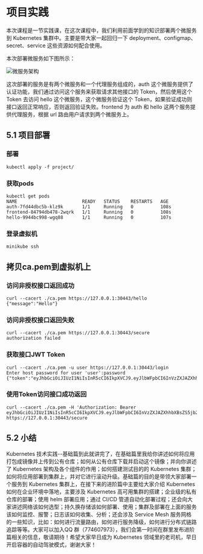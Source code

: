 # 项目实践

本次课程是一节实践课，在这次课程中，我们利用前面学到的知识部署两个微服务到 Kubernetes 集群中。主要是带大家一起回归一下 deployment、configmap、secret、service 这些资源如何配合使用。

本次部署微服务如下图所示：

![微服务架构](https://github.com/findsec-cn/k100/raw/master/docs/micoservice.jpg)

这次部署的服务是有两个微服务和一个代理服务组成的，auth 这个微服务提供了认证功能，我们通过访问这个服务来获取请求其他接口的 Token，然后使用这个 Token 去访问 hello 这个微服务，这个微服务验证这个 Token，如果验证成功则接口返回正常响应，否则返回验证失败。frontend 为 auth 和 hello 这两个服务提供代理服务，根据 url 路由用户请求到两个微服务上。

## 5.1 项目部署

### 部署

    kubectl apply -f project/

### 获取pods

    kubectl get pods
    NAME                        READY   STATUS    RESTARTS   AGE
    auth-7fd44dbc5b-klz9k       1/1     Running   0          108s
    frontend-84794db478-2wqrk   1/1     Running   0          108s
    hello-9944bc998-wgq88       1/1     Running   0          107s

### 登录虚拟机

    minikube ssh

## 拷贝ca.pem到虚拟机上

### 访问非授权接口返回成功

    curl --cacert ./ca.pem https://127.0.0.1:30443/hello
    {"message":"Hello"}

### 访问非授权接口返回失败

    curl --cacert ./ca.pem https://127.0.0.1:30443/secure
    authorization failed

### 获取接口JWT Token

    curl --cacert ./ca.pem -u user https://127.0.0.1:30443/login
    Enter host password for user 'user':password
    {"token":"eyJhbGciOiJIUzI1NiIsInR5cCI6IkpXVCJ9.eyJlbWFpbCI6InVzZXJAZXhhbXBsZS5jb20iLCJleHAiOjE1NDcyNzg4NjcsImlhdCI6MTU0NzAxOTY2NywiaXNzIjoiYXV0aC5zZXJ2aWNlIiwic3ViIjoidXNlciJ9.bT3flMe_VywoFkGCFt08Tw0fxytKZblj8lBHNVLYC6U"}

### 使用Token访问接口成功返回

    curl --cacert ./ca.pem -H 'Authorization: Bearer eyJhbGciOiJIUzI1NiIsInR5cCI6IkpXVCJ9.eyJlbWFpbCI6InVzZXJAZXhhbXBsZS5jb20iLCJleHAiOjE1NDcyNzg4NjcsImlhdCI6MTU0NzAxOTY2NywiaXNzIjoiYXV0aC5zZXJ2aWNlIiwic3ViIjoidXNlciJ9.bT3flMe_VywoFkGCFt08Tw0fxytKZblj8lBHNVLYC6U' https://127.0.0.1:30443/secure

## 5.2 小结

Kubernetes 技术实践--基础篇到此就讲完了，在基础篇里我给你讲述如何将应用打包成镜像并上传到公有仓库；如何从公有仓库下载并启动这个镜像；并向你讲述了 Kubernetes 架构及各个组件的作用；如何搭建测试目的的 Kubernetes 集群；如何将应用部署到集群上，并对它进行滚动升级。基础篇的目的是带领大家部署一个服务到 Kubernetes 集群上，在接下来的进阶篇中主要给大家介绍 Kubernetes 如何在企业环境中落地，主要涉及 Kubernetes 高可用集群的搭建；企业级的私有仓库的部署；使用 helm 部署应用；通过 CI/CD 管道自动化部署过程；还会向大家讲述网络该如何选型；持久换存储该如何部署、使用；集群及部署在上面的服务该如何监控、报警；日志该如何收集、分析；还会涉及 Service Mesh 服务网格的一些知识，比如：如何进行流量路由，如何进行服务降级，如何进行分布式链路追踪等等。大家可以加入QQ 群（774607973），我们会第一时间在群里发布进阶篇相关的信息，敬请期待！希望大家早日成为 Kubernetes 领域里的老司机，早日开启容器的自动驾驶模式，谢谢大家！
